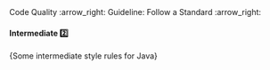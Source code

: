 <link rel="stylesheet" href="{{baseUrl}}/css/textbook.css">

<div class="website-content">

<div id="path">Code Quality :arrow_right: Guideline: Follow a Standard :arrow_right:</div>

<div id="title">

#### Intermediate :two:

</div>

<div id="body">

{Some intermediate style rules for Java}

</div>

<div id="extras">

<include src="exercises.md" />

<div>

</div>
